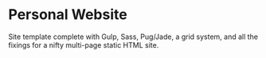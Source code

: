 # Personal Website

Site template complete with Gulp, Sass, Pug/Jade, a grid system, and all the fixings for a nifty multi-page static HTML site.